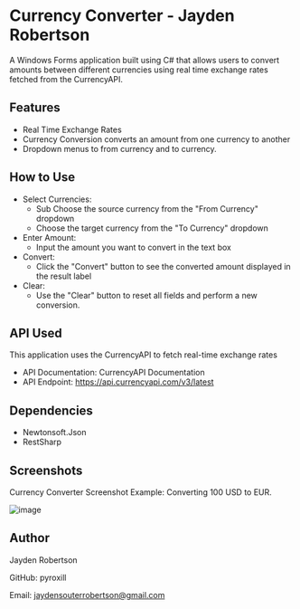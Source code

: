 # Currency Converter - Jayden Robertson
A Windows Forms application built using C# that allows users to convert amounts between different currencies using real time exchange rates fetched from the CurrencyAPI.

## Features
- Real Time Exchange Rates
- Currency Conversion converts an amount from one currency to another
- Dropdown menus to from currency and to currency.

## How to Use
- Select Currencies:
  - Sub Choose the source currency from the "From Currency" dropdown
  - Choose the target currency from the "To Currency" dropdown
- Enter Amount:
  - Input the amount you want to convert in the text box
- Convert:
  - Click the "Convert" button to see the converted amount displayed in the result label
- Clear:
  - Use the "Clear" button to reset all fields and perform a new conversion.

## API Used
This application uses the CurrencyAPI to fetch real-time exchange rates

- API Documentation: CurrencyAPI Documentation
- API Endpoint: https://api.currencyapi.com/v3/latest

## Dependencies
- Newtonsoft.Json
- RestSharp
  
## Screenshots
Currency Converter Screenshot
Example: Converting 100 USD to EUR.

![image](https://github.com/user-attachments/assets/23042751-2ff5-4fc1-89be-d03d278ee9ac)

## Author
Jayden Robertson

GitHub: pyroxill

Email: jaydensouterrobertson@gmail.com

